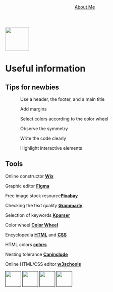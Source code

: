 <html>
  <head>
    <link rel="stylesheet" href="style.css"/>
  </head>
  <body>
    <header>
      <a class="link-header" href="index.html">About Me</a>
    </header>
    <main>
      <meta name="google-site-verification" content="FqP1RFtHTvMm0gPnrat5OPv-vCvhEexHd0ZnKmeJaT0" />
      <img class="lol" src="https://cdn-icons-png.flaticon.com/512/4439/4439947.png"  width="75px" height="75px"/>
      <h1>Useful information</h1>
      <h2>Tips for newbies</h2>
      <ol>
        <ul>Use a header, the footer, and a main title</ul>
        <ul>Add margins</ul>
        <ul>Select colors according to the сolor wheel</ul>
        <ul>Observe the symmetry</ul>
        <ul>Write the code clearly</ul>
        <ul>Highlight interactive elements</ul>
      </ol>
      <h2>Tools</h2>
      <p>Online constructor <a class="link-text" href="https://wix.com"><b>Wix</b></a></p>
      <p>Graphic editor <a class="link-text" href="https://www.figma.com/"><b>Figma</b></a></p>
      <p>Free image stock resource<a class="link-text" href="https://pixabay.com/"><b>Pixabay</b></a></p>
      <p>Checking the text quality <a class="link-text" href="https://grammarly.com"><b>Grammarly</b></a></p>
      <p>Selection of keywords <a class="link-text" href="https://kparser.com/"><b>Kparser</b></a></p>
      <p>Color wheel <a class="link-text" href="https://color.adobe.com/create/color-wheel"><b>Color Wheel</b></a></p>
      <p>Encyclopedia <a class="link-text" href="http://htmlbook.ru/html"><b>HTML</b></a> and <a class="link-text" href="http://htmlbook.ru/css"><b>CSS</b></a></p>
      <p>HTML colors <a class="link-text" href="https://color.adobe.com/create/color-wheel"><b>colors</b></a></p>
      <p>Nesting tolerance <a class="link-text" href="https://caninclude.glitch.me/"><b>Caninclude</b></a></p>
      <p>Online HTML/CSS editor <a  class="link-text" href="https://www.w3schools.com/tryit/"><b>w3schools</b></a></p>
    </main>
    <footer>
      <a class="social" href=""><img src="/uploads/2021/04/social1_0_1618254571.png" width="50px" height="50px"/></a>
      <a class="social" href=""><img src="/uploads/2021/04/Group%201_0_1618254571.png" width="50px" height="50px"/></a>
      <a class="social" href=""><img src="/uploads/2021/04/social3_0_1618254571.png" width="50px" height="50px"/></a>
      <a href="">
      <img class="social" src="https://encrypted-tbn0.gstatic.com/images?q=tbn:ANd9GcSg2_MhXscbS61snJgIuebXyD0TQP2llQcQ6g&s" width="50px" height="50px"/></a>
    </footer>
  </body>
</html>
